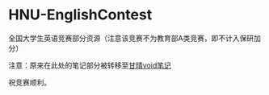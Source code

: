 # HNU-EnglishContest
全国大学生英语竞赛部分资源（注意该竞赛不为教育部A类竞赛，即不计入保研加分）

注意：原来在此处的笔记部分被转移至[甘晴void笔记](https://github.com/wolfvoid/HNU-resourses/tree/main/%E7%94%98%E6%99%B4void-%E7%AC%94%E8%AE%B0)

祝竞赛顺利。
